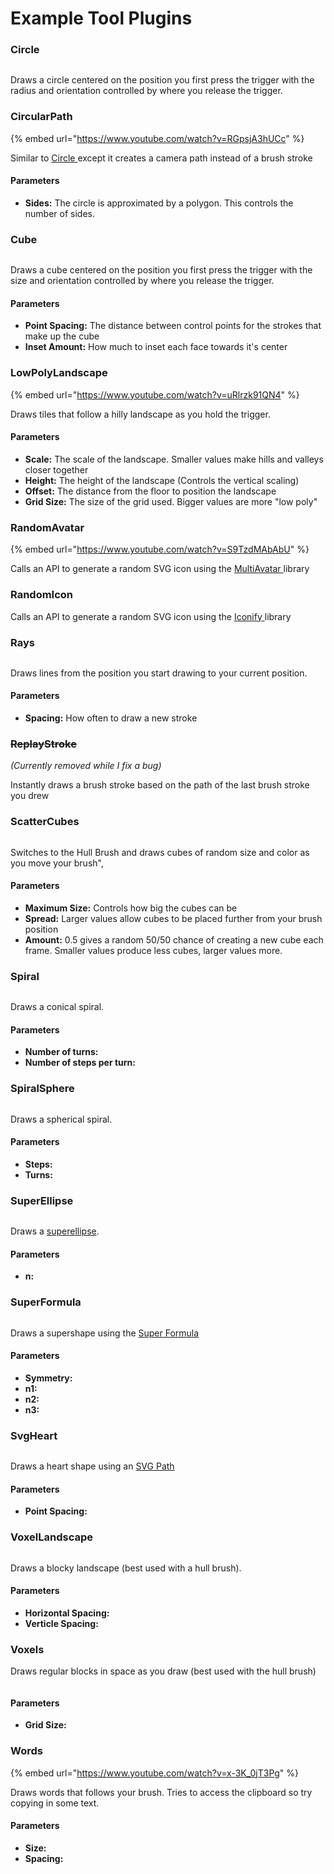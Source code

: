 # Example Tool Plugins

### Circle

<div align="left">

<figure><img src="../../../.gitbook/assets/tool-circle_compressed.gif" alt=""><figcaption></figcaption></figure>

</div>

Draws a circle centered on the position you first press the trigger with the radius and orientation controlled by where you release the trigger.

### CircularPath

{% embed url="https://www.youtube.com/watch?v=RGpsjA3hUCc" %}

Similar to [Circle ](example-tool-plugins.md#circle)except it creates a camera path instead of a brush stroke

#### Parameters

* **Sides:** The circle is approximated by a polygon. This controls the number of sides.

### Cube

<div align="left">

<figure><img src="../../../.gitbook/assets/tool-cube_compressed.gif" alt=""><figcaption></figcaption></figure>

</div>

Draws a cube centered on the position you first press the trigger with the size and orientation controlled by where you release the trigger.

#### Parameters

* **Point Spacing:** The distance between control points for the strokes that make up the cube
* **Inset Amount:** How much to inset each face towards it's center

### LowPolyLandscape

{% embed url="https://www.youtube.com/watch?v=uRlrzk91QN4" %}

Draws tiles that follow a hilly landscape as you hold the trigger.

#### Parameters

* **Scale:** The scale of the landscape. Smaller values make hills and valleys closer together
* **Height:** The height of the landscape (Controls the vertical scaling)
* **Offset:** The distance from the floor to position the landscape
* **Grid Size:** The size of the grid used. Bigger values are more "low poly"

### RandomAvatar

{% embed url="https://www.youtube.com/watch?v=S9TzdMAbAbU" %}

Calls an API to generate a random SVG icon using the [MultiAvatar ](https://multiavatar.com/)library

### RandomIcon

Calls an API to generate a random SVG icon using the [Iconify ](https://iconify.design/docs/api/)library

### Rays

<div align="left">

<figure><img src="../../../.gitbook/assets/tool-rays_compressed.gif" alt=""><figcaption></figcaption></figure>

</div>

Draws lines from the position you start drawing to your current position.

#### Parameters

* **Spacing:** How often to draw a new stroke

### ~~ReplayStroke~~

_(Currently removed while I fix a bug)_

Instantly draws a brush stroke based on the path of the last brush stroke you drew

### ScatterCubes

<div align="left">

<figure><img src="../../../.gitbook/assets/tool-scattercubes_compressed.gif" alt=""><figcaption></figcaption></figure>

</div>

Switches to the Hull Brush and draws cubes of random size and color as you move your brush",

#### Parameters

* **Maximum Size:** Controls how big the cubes can be
* **Spread:** Larger values allow cubes to be placed further from your brush position
* **Amount:** 0.5 gives a random 50/50 chance of creating a new cube each frame. Smaller values produce less cubes, larger values more.

### Spiral

<div align="left">

<figure><img src="../../../.gitbook/assets/tool-spiral_compressed.gif" alt=""><figcaption></figcaption></figure>

</div>

Draws a conical spiral.

#### Parameters

* **Number of turns:**&#x20;
* **Number of steps per turn:**&#x20;

### SpiralSphere

<div align="left">

<figure><img src="../../../.gitbook/assets/tool-spiralsphere_compressed.gif" alt=""><figcaption></figcaption></figure>

</div>

Draws a spherical spiral.

#### Parameters

* **Steps:**&#x20;
* **Turns:**&#x20;

### SuperEllipse

<div align="left">

<figure><img src="../../../.gitbook/assets/tool-superellipse_compressed.gif" alt=""><figcaption></figcaption></figure>

</div>

Draws a [superellipse](https://en.wikipedia.org/wiki/Superellipse).

#### Parameters

* **n:**&#x20;

### SuperFormula

<div align="left">

<figure><img src="../../../.gitbook/assets/tool-superformula_compressed.gif" alt=""><figcaption></figcaption></figure>

</div>

Draws a supershape using the [Super Formula](http://paulbourke.net/geometry/supershape/)

#### Parameters

* **Symmetry:**&#x20;
* **n1:**&#x20;
* **n2:**&#x20;
* **n3:**&#x20;

### SvgHeart

<div align="left">

<figure><img src="../../../.gitbook/assets/tool-svg_compressed.gif" alt=""><figcaption></figcaption></figure>

</div>

Draws a heart shape using an [SVG Path](https://developer.mozilla.org/en-US/docs/Web/SVG/Tutorial/Paths)

#### Parameters

* **Point Spacing:**&#x20;

### VoxelLandscape

<div align="left">

<figure><img src="../../../.gitbook/assets/tool-voxellandscape_compressed.gif" alt=""><figcaption></figcaption></figure>

</div>

Draws a blocky landscape (best used with a hull brush).

#### Parameters

* **Horizontal Spacing:**&#x20;
* **Verticle Spacing:**&#x20;

### Voxels

Draws regular blocks in space as you draw (best used with the hull brush)

<div align="left">

<figure><img src="../../../.gitbook/assets/tool-voxels_compressed.gif" alt=""><figcaption></figcaption></figure>

</div>

#### Parameters

* **Grid Size:**&#x20;

### Words

{% embed url="https://www.youtube.com/watch?v=x-3K_0jT3Pg" %}

Draws words that follows your brush. Tries to access the clipboard so try copying in some text.

#### Parameters

* **Size:**&#x20;
* **Spacing:**&#x20;

